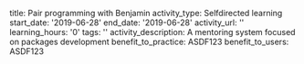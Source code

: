 title: Pair programming with Benjamin
activity_type: Selfdirected learning
start_date: '2019-06-28'
end_date: '2019-06-28'
activity_url: ''
learning_hours: '0'
tags: ''
activity_description: A mentoring system focused on packages development
benefit_to_practice: ASDF123
benefit_to_users: ASDF123
